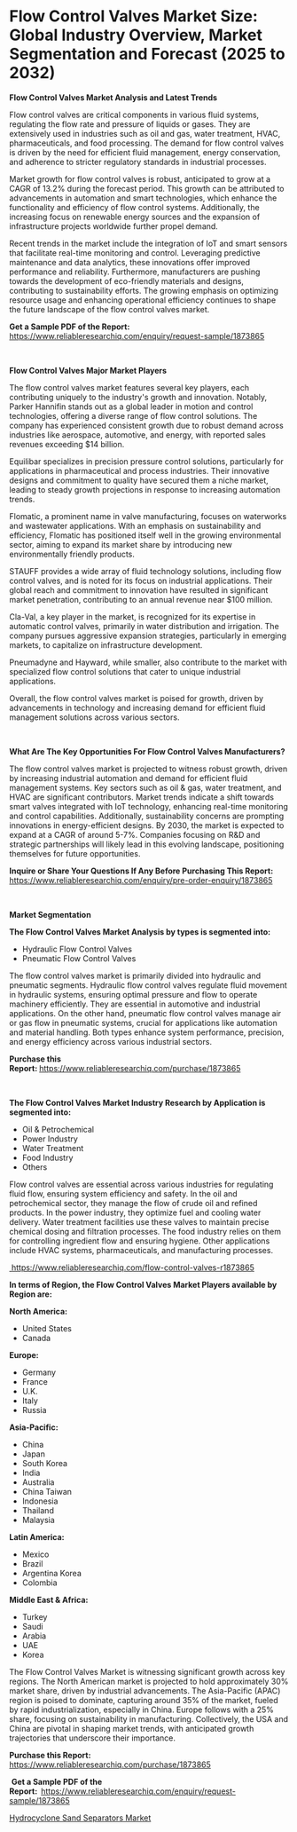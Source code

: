 <p><h1>Flow Control Valves Market Size: Global Industry Overview, Market Segmentation and Forecast (2025 to 2032)</h1></p><p><strong>Flow Control Valves Market Analysis and Latest Trends</strong></p>
<p><p>Flow control valves are critical components in various fluid systems, regulating the flow rate and pressure of liquids or gases. They are extensively used in industries such as oil and gas, water treatment, HVAC, pharmaceuticals, and food processing. The demand for flow control valves is driven by the need for efficient fluid management, energy conservation, and adherence to stricter regulatory standards in industrial processes.</p><p>Market growth for flow control valves is robust, anticipated to grow at a CAGR of 13.2% during the forecast period. This growth can be attributed to advancements in automation and smart technologies, which enhance the functionality and efficiency of flow control systems. Additionally, the increasing focus on renewable energy sources and the expansion of infrastructure projects worldwide further propel demand.</p><p>Recent trends in the market include the integration of IoT and smart sensors that facilitate real-time monitoring and control. Leveraging predictive maintenance and data analytics, these innovations offer improved performance and reliability. Furthermore, manufacturers are pushing towards the development of eco-friendly materials and designs, contributing to sustainability efforts. The growing emphasis on optimizing resource usage and enhancing operational efficiency continues to shape the future landscape of the flow control valves market.</p></p>
<p><strong>Get a Sample PDF of the Report:&nbsp;</strong> <a href="https://www.reliableresearchiq.com/enquiry/request-sample/1873865?utm_campaign=2471&utm_medium=2&utm_source=Github&utm_content=ia&utm_term=16022025&utm_id=flow-control-valves">https://www.reliableresearchiq.com/enquiry/request-sample/1873865</a></p>
<p>&nbsp;</p>
<p><strong>Flow Control Valves Major Market Players</strong></p>
<p><p>The flow control valves market features several key players, each contributing uniquely to the industry's growth and innovation. Notably, Parker Hannifin stands out as a global leader in motion and control technologies, offering a diverse range of flow control solutions. The company has experienced consistent growth due to robust demand across industries like aerospace, automotive, and energy, with reported sales revenues exceeding $14 billion.</p><p>Equilibar specializes in precision pressure control solutions, particularly for applications in pharmaceutical and process industries. Their innovative designs and commitment to quality have secured them a niche market, leading to steady growth projections in response to increasing automation trends.</p><p>Flomatic, a prominent name in valve manufacturing, focuses on waterworks and wastewater applications. With an emphasis on sustainability and efficiency, Flomatic has positioned itself well in the growing environmental sector, aiming to expand its market share by introducing new environmentally friendly products.</p><p>STAUFF provides a wide array of fluid technology solutions, including flow control valves, and is noted for its focus on industrial applications. Their global reach and commitment to innovation have resulted in significant market penetration, contributing to an annual revenue near $100 million.</p><p>Cla-Val, a key player in the market, is recognized for its expertise in automatic control valves, primarily in water distribution and irrigation. The company pursues aggressive expansion strategies, particularly in emerging markets, to capitalize on infrastructure development.</p><p>Pneumadyne and Hayward, while smaller, also contribute to the market with specialized flow control solutions that cater to unique industrial applications.</p><p>Overall, the flow control valves market is poised for growth, driven by advancements in technology and increasing demand for efficient fluid management solutions across various sectors.</p></p>
<p>&nbsp;</p>
<p><strong>What Are The Key Opportunities For Flow Control Valves Manufacturers?</strong></p>
<p><p>The flow control valves market is projected to witness robust growth, driven by increasing industrial automation and demand for efficient fluid management systems. Key sectors such as oil & gas, water treatment, and HVAC are significant contributors. Market trends indicate a shift towards smart valves integrated with IoT technology, enhancing real-time monitoring and control capabilities. Additionally, sustainability concerns are prompting innovations in energy-efficient designs. By 2030, the market is expected to expand at a CAGR of around 5-7%. Companies focusing on R&D and strategic partnerships will likely lead in this evolving landscape, positioning themselves for future opportunities.</p></p>
<p><strong>Inquire or Share Your Questions If Any Before Purchasing This Report:</strong> <a href="https://www.reliableresearchiq.com/enquiry/pre-order-enquiry/1873865?utm_campaign=2471&utm_medium=2&utm_source=Github&utm_content=ia&utm_term=16022025&utm_id=flow-control-valves">https://www.reliableresearchiq.com/enquiry/pre-order-enquiry/1873865</a></p>
<p>&nbsp;</p>
<p><strong>Market Segmentation</strong></p>
<p><strong>The Flow Control Valves Market Analysis by types is segmented into:</strong></p>
<p><ul><li>Hydraulic Flow Control Valves</li><li>Pneumatic Flow Control Valves</li></ul></p>
<p><p>The flow control valves market is primarily divided into hydraulic and pneumatic segments. Hydraulic flow control valves regulate fluid movement in hydraulic systems, ensuring optimal pressure and flow to operate machinery efficiently. They are essential in automotive and industrial applications. On the other hand, pneumatic flow control valves manage air or gas flow in pneumatic systems, crucial for applications like automation and material handling. Both types enhance system performance, precision, and energy efficiency across various industrial sectors.</p></p>
<p><strong>Purchase this Report:&nbsp;</strong><a href="https://www.reliableresearchiq.com/purchase/1873865?utm_campaign=2471&utm_medium=2&utm_source=Github&utm_content=ia&utm_term=16022025&utm_id=flow-control-valves">https://www.reliableresearchiq.com/purchase/1873865</a></p>
<p>&nbsp;</p>
<p><strong>The Flow Control Valves Market Industry Research by Application is segmented into:</strong></p>
<p><ul><li>Oil & Petrochemical</li><li>Power Industry</li><li>Water Treatment</li><li>Food Industry</li><li>Others</li></ul></p>
<p><p>Flow control valves are essential across various industries for regulating fluid flow, ensuring system efficiency and safety. In the oil and petrochemical sector, they manage the flow of crude oil and refined products. In the power industry, they optimize fuel and cooling water delivery. Water treatment facilities use these valves to maintain precise chemical dosing and filtration processes. The food industry relies on them for controlling ingredient flow and ensuring hygiene. Other applications include HVAC systems, pharmaceuticals, and manufacturing processes.</p></p>
<p><a href="https://www.reliableresearchiq.com/flow-control-valves-r1873865?utm_campaign=2471&utm_medium=2&utm_source=Github&utm_content=ia&utm_term=16022025&utm_id=flow-control-valves">&nbsp;https://www.reliableresearchiq.com/flow-control-valves-r1873865</a></p>
<p><strong>In terms of Region, the Flow Control Valves Market Players available by Region are:</strong></p>
<p>
    <p> <strong> North America: </strong>
        <ul>
            <li>United States</li>
            <li>Canada</li>
        </ul>
        </p> 
    <p> <strong> Europe: </strong>
        <ul>
            <li>Germany</li>
            <li>France</li>
            <li>U.K.</li>
            <li>Italy</li>
            <li>Russia</li>
        </ul>
        </p> 
    <p> <strong> Asia-Pacific: </strong>
        <ul>
            <li>China</li>
            <li>Japan</li>
            <li>South Korea</li>
            <li>India</li>
            <li>Australia</li>
            <li>China Taiwan</li>
            <li>Indonesia</li>
            <li>Thailand</li>
            <li>Malaysia</li>
        </ul>
        </p> 
    <p> <strong> Latin America: </strong>
        <ul>
            <li>Mexico</li>
            <li>Brazil</li>
            <li>Argentina Korea</li>
            <li>Colombia</li>
        </ul>
        </p> 
    <p> <strong> Middle East & Africa: </strong>
        <ul>
            <li>Turkey</li>
            <li>Saudi</li>
            <li>Arabia</li>
            <li>UAE</li>
            <li>Korea</li>
        </ul>
    </p>
    </p>
<p><p>The Flow Control Valves Market is witnessing significant growth across key regions. The North American market is projected to hold approximately 30% market share, driven by industrial advancements. The Asia-Pacific (APAC) region is poised to dominate, capturing around 35% of the market, fueled by rapid industrialization, especially in China. Europe follows with a 25% share, focusing on sustainability in manufacturing. Collectively, the USA and China are pivotal in shaping market trends, with anticipated growth trajectories that underscore their importance.</p></p>
<p><strong>Purchase this Report: </strong><a href="https://www.reliableresearchiq.com/purchase/1873865?utm_campaign=2471&utm_medium=2&utm_source=Github&utm_content=ia&utm_term=16022025&utm_id=flow-control-valves">https://www.reliableresearchiq.com/purchase/1873865</a></p>
<p>&nbsp;<strong>Get a Sample PDF of the Report:&nbsp;&nbsp;</strong><a href="https://www.reliableresearchiq.com/enquiry/request-sample/1873865?utm_campaign=2471&utm_medium=2&utm_source=Github&utm_content=ia&utm_term=16022025&utm_id=flow-control-valves">https://www.reliableresearchiq.com/enquiry/request-sample/1873865</a></p>
<p><strong></strong></p>
<p><p><a href="https://github.com/raffadongraffadong/Market-Research-Report-List-1/blob/main/hydrocyclone-sand-separators-market.md?utm_campaign=2471&utm_medium=2&utm_source=Github&utm_content=ia&utm_term=16022025&utm_id=flow-control-valves">Hydrocyclone Sand Separators Market</a></p></p>